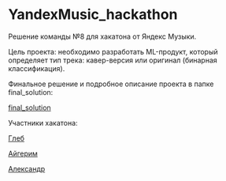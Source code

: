 # YandexMusic_hackathon
Решение команды №8 для хакатона от Яндекс Музыки.

Цель проекта: необходимо разработать ML-продукт, который определяет тип трека: кавер-версия или оригинал (бинарная классификация).



Финальное решение и подробное описание проекта в папке final_solution:

[final_solution](https://github.com/yakgleb/YandexMusic_hackathon/tree/main/final_solution)



Участники хакатона:

[Глеб](https://github.com/yakgleb)

[Айгерим](https://github.com/moonkerimka)

[Александр](https://github.com/4Sin)

